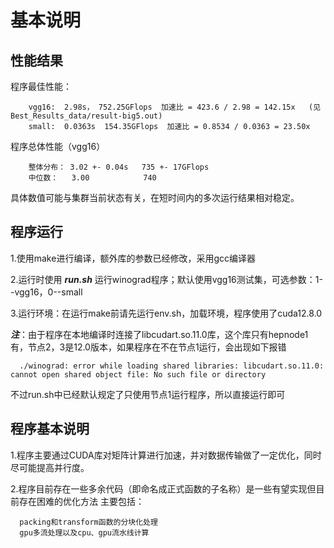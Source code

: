 # 基本说明

## 性能结果
  程序最佳性能：
  
        vgg16:  2.98s， 752.25GFlops  加速比 = 423.6 / 2.98 = 142.15x   (见Best_Results_data/result-big5.out)
        small:  0.0363s  154.35GFlops  加速比 = 0.8534 / 0.0363 = 23.50x
  
  
  程序总体性能（vgg16）

        整体分布： 3.02 +- 0.04s   735 +- 17GFlops
        中位数：   3.00            740
  
  具体数值可能与集群当前状态有关，在短时间内的多次运行结果相对稳定。

## 程序运行
  1.使用make进行编译，额外库的参数已经修改，采用gcc编译器

  2.运行时使用 ***run.sh*** 运行winograd程序；默认使用vgg16测试集，可选参数：1--vgg16，0--small

  3.运行环境：在运行make前请先运行env.sh，加载环境，程序使用了cuda12.8.0

  ***注***：由于程序在本地编译时连接了libcudart.so.11.0库，这个库只有hepnode1有，节点2，3是12.0版本，如果程序在不在节点1运行，会出现如下报错

      ./winograd: error while loading shared libraries: libcudart.so.11.0: cannot open shared object file: No such file or directory

  不过run.sh中已经默认规定了只使用节点1运行程序，所以直接运行即可

## 程序基本说明
  1.程序主要通过CUDA库对矩阵计算进行加速，并对数据传输做了一定优化，同时尽可能提高并行度。

  2.程序目前存在一些多余代码（即命名成正式函数的子名称）是一些有望实现但目前存在困难的优化方法
    主要包括：

      packing和transform函数的分块化处理
      gpu多流处理以及cpu、gpu流水线计算

